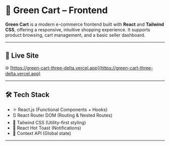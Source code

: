 # 🛒 Green Cart – Frontend

**Green Cart** is a modern e-commerce frontend built with **React** and **Tailwind CSS**, offering a responsive, intuitive shopping experience. It supports product browsing, cart management, and a basic seller dashboard.

---

## 🚀 Live Site

🌐 [https://green-cart-three-delta.vercel.app](https://green-cart-three-delta.vercel.app)

---

## 🛠 Tech Stack

- ⚛️ React.js (Functional Components + Hooks)
- 🔃 React Router DOM (Routing & Nested Routes)
- 💨 Tailwind CSS (Utility-first styling)
- 🍞 React Hot Toast (Notifications)
- 🛒 Context API (Global state)

---



